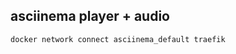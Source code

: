 asciinema player + audio
------------------------

`docker network connect asciinema_default traefik`
